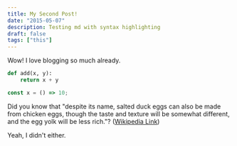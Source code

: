 ```yaml
---
title: My Second Post!
date: "2015-05-07"
description: Testing md with syntax highlighting
draft: false
tags: ["this"]
---
```


Wow! I love blogging so much already.

```python
def add(x, y):
    return x + y
```

```js
const x = () => 10;
```

Did you know that "despite its name, salted duck eggs can also be made from
chicken eggs, though the taste and texture will be somewhat different, and the
egg yolk will be less rich."?
([Wikipedia Link](https://en.wikipedia.org/wiki/Salted_duck_egg))

Yeah, I didn't either.
